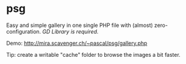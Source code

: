 psg
===

Easy and simple gallery in one single PHP file with (almost) zero-configuration.
*GD Library is required.*

Demo: http://mira.scavenger.ch/~pascal/psg/gallery.php

Tip: create a writable "cache" folder to browse the images a bit faster.
